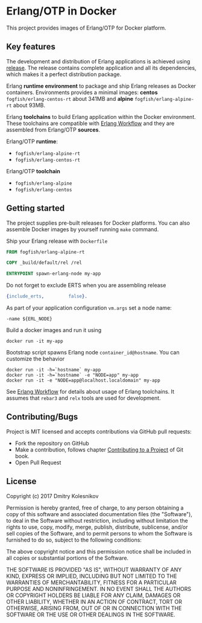 # Erlang/OTP in Docker

This project provides images of Erlang/OTP for Docker platform.


## Key features

The development and distribution of Erlang applications is achieved using [release](http://erlang.org/doc/design_principles/release_structure.html). The release contains complete application and all its dependencies, which makes it a perfect distribution package. 

Erlang **runtime environment** to package and ship Erlang releases as Docker containers. Environments provides a minimal images: **centos** `fogfish/erlang-centos-rt` about 341MB and **alpine** `fogfish/erlang-alpine-rt` about 93MB.

Erlang **toolchains** to build Erlang application within the Docker environment. These toolchains are compatible with [Erlang Workflow](https://github.com/fogfish/makefile) and they are assembled from Erlang/OTP **sources**. 

Erlang/OTP **runtime**: 

- `fogfish/erlang-alpine-rt`
- `fogfish/erlang-centos-rt`

Erlang/OTP **toolchain**

- `fogfish/erlang-alpine`
- `fogfish/erlang-centos`


## Getting started

The project supplies pre-built releases for Docker platforms. You can also assemble Docker images by yourself running `make` command. 

Ship your Erlang release with `Dockerfile` 

```dockerfile
FROM fogfish/erlang-alpine-rt

COPY _build/default/rel /rel

ENTRYPOINT spawn-erlang-node my-app
```

Do not forget to exclude ERTS when you are assembling release
```erlang
{include_erts,         false}.
```

As part of your application configuration `vm.args` set a node name:

```
-name ${ERL_NODE}
``` 


Build a docker images and run it using

```
docker run -it my-app
```

Bootstrap script spawns Erlang node `container_id@hostname`. You can customize the behavior

```
docker run -it -h=`hostname` my-app
docker run -it -h=`hostname` -e "NODE=app" my-app
docker run -it -e "NODE=app@localhost.localdomain" my-app
```


See [Erlang Workflow](https://github.com/fogfish/makefile) for details about usage of Erlang toolchains. It assumes that `rebar3` and `relx` tools are used for development. 


## Contributing/Bugs

Project is MIT licensed and accepts contributions via GitHub pull requests:

* Fork the repository on GitHub
* Make a contribution, follows chapter [Contributing to a Project](https://git-scm.com/book/en/v2/Distributed-Git-Contributing-to-a-Project) of Git book.
* Open Pull Request


## License

Copyright (c) 2017 Dmitry Kolesnikov

Permission is hereby granted, free of charge, to any person obtaining a copy
of this software and associated documentation files (the "Software"), to deal
in the Software without restriction, including without limitation the rights
to use, copy, modify, merge, publish, distribute, sublicense, and/or sell
copies of the Software, and to permit persons to whom the Software is
furnished to do so, subject to the following conditions:

The above copyright notice and this permission notice shall be included in all
copies or substantial portions of the Software.

THE SOFTWARE IS PROVIDED "AS IS", WITHOUT WARRANTY OF ANY KIND, EXPRESS OR
IMPLIED, INCLUDING BUT NOT LIMITED TO THE WARRANTIES OF MERCHANTABILITY,
FITNESS FOR A PARTICULAR PURPOSE AND NONINFRINGEMENT. IN NO EVENT SHALL THE
AUTHORS OR COPYRIGHT HOLDERS BE LIABLE FOR ANY CLAIM, DAMAGES OR OTHER
LIABILITY, WHETHER IN AN ACTION OF CONTRACT, TORT OR OTHERWISE, ARISING FROM,
OUT OF OR IN CONNECTION WITH THE SOFTWARE OR THE USE OR OTHER DEALINGS IN THE
SOFTWARE.


